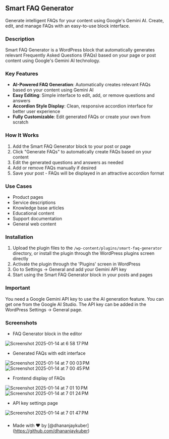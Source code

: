 ## Smart FAQ Generator

Generate intelligent FAQs for your content using Google's Gemini AI. Create, edit, and manage FAQs with an easy-to-use block interface.

### Description

Smart FAQ Generator is a WordPress block that automatically generates relevant Frequently Asked Questions (FAQs) based on your page or post content using Google's Gemini AI technology.

### Key Features

* **AI-Powered FAQ Generation**: Automatically creates relevant FAQs based on your content using Gemini AI
* **Easy Editing**: Simple interface to edit, add, or remove questions and answers
* **Accordion Style Display**: Clean, responsive accordion interface for better user experience
* **Fully Customizable**: Edit generated FAQs or create your own from scratch

### How It Works

1. Add the Smart FAQ Generator block to your post or page
2. Click "Generate FAQs" to automatically create FAQs based on your content
3. Edit the generated questions and answers as needed
4. Add or remove FAQs manually if desired
5. Save your post - FAQs will be displayed in an attractive accordion format

### Use Cases

* Product pages
* Service descriptions
* Knowledge base articles
* Educational content
* Support documentation
* General web content

### Installation

1. Upload the plugin files to the `/wp-content/plugins/smart-faq-generator` directory, or install the plugin through the WordPress plugins screen directly
2. Activate the plugin through the 'Plugins' screen in WordPress
3. Go to Settings -> General and add your Gemini API key
4. Start using the Smart FAQ Generator block in your posts and pages

### Important 

You need a Google Gemini API key to use the AI generation feature. You can get one from the Google AI Studio. The API key can be added in the WordPress Settings -> General page.

### Screenshots

- FAQ Generator block in the editor

![Screenshot 2025-01-14 at 6 58 17 PM](https://github.com/user-attachments/assets/cb8fe27c-5209-4ef8-8e78-9896f4dd42f4)

- Generated FAQs with edit interface

![Screenshot 2025-01-14 at 7 00 03 PM](https://github.com/user-attachments/assets/94c619d5-272f-431b-9c9a-5eea3c0f47d1)
![Screenshot 2025-01-14 at 7 00 45 PM](https://github.com/user-attachments/assets/3775bc0b-8ab8-4b29-af7e-b82ea7cce2ae)

- Frontend display of FAQs

![Screenshot 2025-01-14 at 7 01 10 PM](https://github.com/user-attachments/assets/ba7f65c7-140e-4500-9ce3-f0532e8b36ab)
![Screenshot 2025-01-14 at 7 01 24 PM](https://github.com/user-attachments/assets/63c20b7e-3e2c-441a-a262-b70ebbd0f64f)

- API key settings page

![Screenshot 2025-01-14 at 7 01 47 PM](https://github.com/user-attachments/assets/3481ab4f-ef89-49d0-9270-4f54f7715ac5)

###

- Made with ❤️ by [@dhananjaykuber] (https://github.com/dhananjaykuber)
